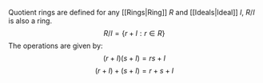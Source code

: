 Quotient rings are defined for any [[Rings|Ring]] $R$ and [[Ideals|Ideal]] $I$, $R/ I$ is also a ring.
$$R/I=\{ r+I:r\in R \}$$
The operations are given by:
$$(r+I)(s+I)=rs+I$$
$$(r+I)+(s+I)=r+s+I$$
